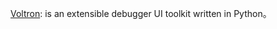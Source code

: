 [Voltron](https://github.com/snare/voltron): is an extensible debugger UI toolkit written in Python。
